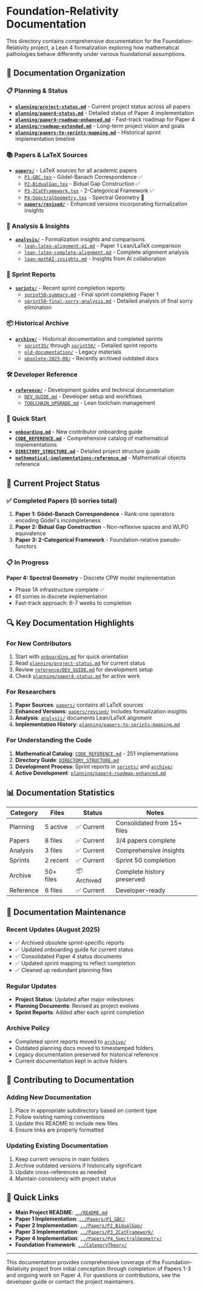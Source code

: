 # Foundation-Relativity Documentation

This directory contains comprehensive documentation for the Foundation-Relativity project, a Lean 4 formalization exploring how mathematical pathologies behave differently under various foundational assumptions.

## 📁 Documentation Organization

### 📋 Planning & Status
- **[`planning/project-status.md`](planning/project-status.md)** - Current project status across all papers
- **[`planning/paper4-status.md`](planning/paper4-status.md)** - Detailed status of Paper 4 implementation
- **[`planning/paper4-roadmap-enhanced.md`](planning/paper4-roadmap-enhanced.md)** - Fast-track roadmap for Paper 4
- **[`planning/roadmap-extended.md`](planning/roadmap-extended.md)** - Long-term project vision and goals
- **[`planning/papers-to-sprints-mapping.md`](planning/papers-to-sprints-mapping.md)** - Historical sprint implementation timeline

### 📚 Papers & LaTeX Sources
- **[`papers/`](papers/)** - LaTeX sources for all academic papers
  - [`P1-GBC.tex`](papers/P1-GBC.tex) - Gödel-Banach Correspondence ✅
  - [`P2-BidualGap.tex`](papers/P2-BidualGap.tex) - Bidual Gap Construction ✅
  - [`P3-2CatFramework.tex`](papers/P3-2CatFramework.tex) - 2-Categorical Framework ✅
  - [`P4-SpectralGeometry.tex`](papers/P4-SpectralGeometry.tex) - Spectral Geometry 🔧
  - **[`papers/revised/`](papers/revised/)** - Enhanced versions incorporating formalization insights

### 🔬 Analysis & Insights  
- **[`analysis/`](analysis/)** - Formalization insights and comparisons
  - [`lean-latex-alignment-p1.md`](analysis/lean-latex-alignment-p1.md) - Paper 1 Lean/LaTeX comparison
  - [`lean-latex-complete-alignment.md`](analysis/lean-latex-complete-alignment.md) - Complete alignment analysis
  - [`lean-mathAI-insights.md`](analysis/lean-mathAI-insights.md) - Insights from AI collaboration

### 🏃 Sprint Reports
- **[`sprints/`](sprints/)** - Recent sprint completion reports
  - [`sprint50-summary.md`](sprints/sprint50-summary.md) - Final sprint completing Paper 1
  - [`sprint50-final-sorry-analysis.md`](sprints/sprint50-final-sorry-analysis.md) - Detailed analysis of final sorry elimination

### 📦 Historical Archive
- **[`archive/`](archive/)** - Historical documentation and completed sprints
  - [`sprint35/`](archive/sprint35/) through [`sprint50/`](archive/sprint50/) - Detailed sprint reports
  - [`old-documentation/`](archive/old-documentation/) - Legacy materials
  - [`obsolete-2025-08/`](archive/obsolete-2025-08/) - Recently archived outdated docs

### 🛠️ Developer Reference
- **[`reference/`](reference/)** - Development guides and technical documentation
  - [`DEV_GUIDE.md`](reference/DEV_GUIDE.md) - Developer setup and workflows
  - [`TOOLCHAIN_UPGRADE.md`](reference/TOOLCHAIN_UPGRADE.md) - Lean toolchain management

### 🚀 Quick Start
- **[`onboarding.md`](onboarding.md)** - New contributor onboarding guide
- **[`CODE_REFERENCE.md`](CODE_REFERENCE.md)** - Comprehensive catalog of mathematical implementations
- **[`DIRECTORY_STRUCTURE.md`](DIRECTORY_STRUCTURE.md)** - Detailed project structure guide
- **[`mathematical-implementations-reference.md`](mathematical-implementations-reference.md)** - Mathematical objects reference

## 🎯 Current Project Status

### ✅ Completed Papers (0 sorries total)
1. **Paper 1: Gödel-Banach Correspondence** - Rank-one operators encoding Gödel's incompleteness
2. **Paper 2: Bidual Gap Construction** - Non-reflexive spaces and WLPO equivalence  
3. **Paper 3: 2-Categorical Framework** - Foundation-relative pseudo-functors

### 📋 In Progress
**Paper 4: Spectral Geometry** - Discrete CPW model implementation
- Phase 1A infrastructure complete ✅
- 61 sorries in discrete implementation
- Fast-track approach: 6-7 weeks to completion

## 🔍 Key Documentation Highlights

### For New Contributors
1. Start with [`onboarding.md`](onboarding.md) for quick orientation
2. Read [`planning/project-status.md`](planning/project-status.md) for current status
3. Review [`reference/DEV_GUIDE.md`](reference/DEV_GUIDE.md) for development setup
4. Check [`planning/paper4-status.md`](planning/paper4-status.md) for active work

### For Researchers
1. **Paper Sources**: [`papers/`](papers/) contains all LaTeX sources
2. **Enhanced Versions**: [`papers/revised/`](papers/revised/) includes formalization insights
3. **Analysis**: [`analysis/`](analysis/) documents Lean/LaTeX alignment
4. **Implementation History**: [`planning/papers-to-sprints-mapping.md`](planning/papers-to-sprints-mapping.md)

### For Understanding the Code
1. **Mathematical Catalog**: [`CODE_REFERENCE.md`](CODE_REFERENCE.md) - 251 implementations
2. **Directory Guide**: [`DIRECTORY_STRUCTURE.md`](DIRECTORY_STRUCTURE.md)
3. **Development Process**: Sprint reports in [`sprints/`](sprints/) and [`archive/`](archive/)
4. **Active Development**: [`planning/paper4-roadmap-enhanced.md`](planning/paper4-roadmap-enhanced.md)

## 📊 Documentation Statistics

| Category | Files | Status | Notes |
|----------|-------|--------|-------|
| Planning | 5 active | ✅ Current | Consolidated from 15+ files |
| Papers | 8 files | ✅ Current | 3/4 papers complete |
| Analysis | 3 files | ✅ Current | Comprehensive insights |
| Sprints | 2 recent | ✅ Current | Sprint 50 completion |
| Archive | 50+ files | 📦 Archived | Complete history preserved |
| Reference | 6 files | ✅ Current | Developer-ready |

## 🔄 Documentation Maintenance

### Recent Updates (August 2025)
- ✅ Archived obsolete sprint-specific reports
- ✅ Updated onboarding guide for current status
- ✅ Consolidated Paper 4 status documents
- ✅ Updated sprint mapping to reflect completion
- ✅ Cleaned up redundant planning files

### Regular Updates
- **Project Status**: Updated after major milestones
- **Planning Documents**: Revised as project evolves
- **Sprint Reports**: Added after each sprint completion

### Archive Policy
- Completed sprint reports moved to [`archive/`](archive/)
- Outdated planning docs moved to timestamped folders
- Legacy documentation preserved for historical reference
- Current documentation kept in active folders

## 🤝 Contributing to Documentation

### Adding New Documentation
1. Place in appropriate subdirectory based on content type
2. Follow existing naming conventions
3. Update this README to include new files
4. Ensure links are properly formatted

### Updating Existing Documentation  
1. Keep current versions in main folders
2. Archive outdated versions if historically significant
3. Update cross-references as needed
4. Maintain consistency with project status

## 🔗 Quick Links

- **Main Project README**: [`../README.md`](../README.md)
- **Paper 1 Implementation**: [`../Papers/P1_GBC/`](../Papers/P1_GBC/)
- **Paper 2 Implementation**: [`../Papers/P2_BidualGap/`](../Papers/P2_BidualGap/)
- **Paper 3 Implementation**: [`../Papers/P3_2CatFramework/`](../Papers/P3_2CatFramework/)
- **Paper 4 Implementation**: [`../Papers/P4_SpectralGeometry/`](../Papers/P4_SpectralGeometry/)
- **Foundation Framework**: [`../CategoryTheory/`](../CategoryTheory/)

---

This documentation provides comprehensive coverage of the Foundation-Relativity project from initial conception through completion of Papers 1-3 and ongoing work on Paper 4. For questions or contributions, see the developer guide or contact the project maintainers.